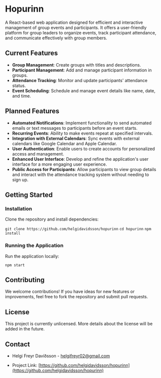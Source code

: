 # Hopurinn

A React-based web application designed for efficient and interactive management of group events and participants. It offers a user-friendly platform for group leaders to organize events, track participant attendance, and communicate effectively with group members.

## Current Features

- **Group Management**: Create groups with titles and descriptions.
- **Participant Management**: Add and manage participant information in groups.
- **Attendance Tracking**: Monitor and update participants' attendance status.
- **Event Scheduling**: Schedule and manage event details like name, date, and time.

## Planned Features

- **Automated Notifications**: Implement functionality to send automated emails or text messages to participants before an event starts.
- **Recurring Events**: Ability to make events repeat at specified intervals.
- **Integration with External Calendars**: Sync events with external calendars like Google Calendar and Apple Calendar.
- **User Authentication**: Enable users to create accounts for personalized access and management.
- **Enhanced User Interface**: Develop and refine the application's user interface for a more engaging user experience.
- **Public Access for Participants**: Allow participants to view group details and interact with the attendance tracking system without needing to sign up.

## Getting Started

### Installation

Clone the repository and install dependencies:

`git clone https://github.com/helgidavidsson/hopurinn`
`cd hopurinn`
`npm install`

### Running the Application

Run the application locally:

`npm start`

## Contributing

We welcome contributions! If you have ideas for new features or improvements, feel free to fork the repository and submit pull requests.

## License

This project is currently unlicensed. More details about the license will be added in the future.

## Contact

- Helgi Freyr Davíðsson - [helgifreyr02@gmail.com](helgifreyr02@gmail.com)

- Project Link: [https://github.com/helgidavidsson/hopurinn](https://github.com/helgidavidsson/hopurinn)
